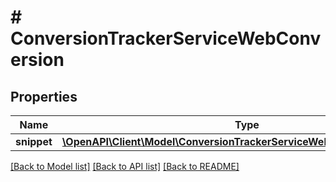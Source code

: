 # # ConversionTrackerServiceWebConversion

## Properties

Name | Type | Description | Notes
------------ | ------------- | ------------- | -------------
**snippet** | [**\OpenAPI\Client\Model\ConversionTrackerServiceWebConversionSnippet[]**](ConversionTrackerServiceWebConversionSnippet.md) |  | [optional]

[[Back to Model list]](../../README.md#models) [[Back to API list]](../../README.md#endpoints) [[Back to README]](../../README.md)
